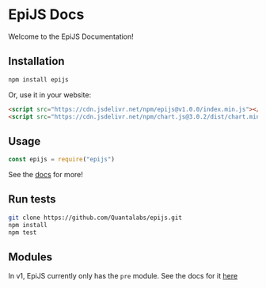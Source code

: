 # EpiJS Docs
Welcome to the EpiJS Documentation!

## Installation

``` sh linenums="1"
npm install epijs
```
Or, use it in your website:
``` HTML linenums="1"
<script src="https://cdn.jsdelivr.net/npm/epijs@v1.0.0/index.min.js"></script>
<script src="https://cdn.jsdelivr.net/npm/chart.js@3.0.2/dist/chart.min.js"> <!-- Chart.js is required. -->
```

## Usage

``` js linenums="1"
const epijs = require("epijs")
```
See the [docs](https://quantalabs.github.io/EpiJS/docs/) for more!

## Run tests

``` sh linenums="1"
git clone https://github.com/Quantalabs/epijs.git 
npm install
npm test
```

## Modules
In v1, EpiJS currently only has the `pre` module. See the docs for it [here](pre.md)